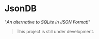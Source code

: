 JsonDB
======

"*An alternative to SQLite in JSON Format!*"

> This project is still under development.
